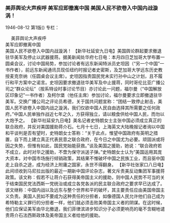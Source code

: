 ### 美菲舆论大声疾呼  美军应即撤离中国  美国人民不欲卷入中国内战漩涡！

1946-08-12
第1版()
专栏：

　  美菲舆论大声疾呼            
    美军应即撤离中国            
    美国人民不欲卷入中国内战漩涡！
    【新华社延安九日电】美国舆论群起要求撤退驻华美军及停止以武器援蒋。据美新闻处华府七日电：本月四日芝加哥大学布置一圆桌会议，讨论中国局势，参加讨论者有远东新闻特派员史坦因（“另一个中国”一书作者），前远东新闻通讯员现任纽约时报记者史密斯，及芝加哥大学远东历史教授麦克奈纳（任圆桌会议主席）。史坦因指责国民党未实行孙中山之计划，且不履行和平方案中之诺言。史坦因要求撤退驻华美军及中止援蒋，同时哥伦比亚广播公司之“群众论坛”（按系特设时事讨论节目）亦讨论此一问题，福尔曼（“中国解放区印象记”一书作者）及柯尔堡（他任主席）参加讨论，福尔曼要求立即撤退驻华美军。交换广播公司之评论员希德，关于国共问题宣称：“团结一致停止射击，美国人民不欲卷入中国内战之漩涡，我们仅欲中国人民自由选择其所需要之任何政府。”中国人民单独作战近七年之久，方获得独立，请以粮食供给中国人民，而勿以大炮予之。
    【新华社延安九日电】美名记者史特朗女士主张中国必须成立真正的联合政府，并反对美国援助蒋介石。七月十七日，上海英文大陆晚报记者询以中国和平谈判是否有望时，史特朗女士答称：“关于此点，惟望中国政府有英明之措置，自下而上建立真正代表民意之联合政府，在今日之中国尤为必要。顽固派或将因之失势，但惟有如此，国民党始能获救。”谈及美国之援助，她说：“联合政府若不成立，此时对华之援助，不啻为保守派送子弹。”史特朗女士认为“美国运用其庞大资本，对中国市场施行倾销政策，其结果不惟破坏中国之民族工业，而且驱中国走上自杀之途，成为经济上附庸之国家，永世不得翻身。
    【新华社张家口八日电】此间顷收到马尼拉出版的最近一期新中国评论杂志，著文斥责美反动集团军事援蒋政策。该文称：假若不让蒋介石获得美帝国主义的援助，则中国人民势不可当的关于结束国民党法西斯一党统治或成立各党各派的民主联合政府之要求早已达成了。该文继称：中国内战以及远东与整个世界和平的破坏，其主要责任应由美国帝国主义负责。美国人民如不要成为这种责任的分担者，如像德国人民允许他们自己成为希特勒主义罪行的分担者一样，他们就必须击败美帝国主义者的阴谋。在这时候，他们应保证美军由华北撤退，我们菲律滨进步知识分子必须更响亮的毫不含糊地谴责蒋介石法西斯政体及美帝国主义者给他的援助。
